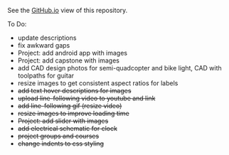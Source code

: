 See the [GitHub.io](https://jaz-jlh.github.io/portfolio.html) view of this repository.

To Do:

<ul>
	<li>update descriptions</li>
	<li>fix awkward gaps</li>
	<li>Project: add android app with images</li>
	<li>Project: add capstone with images</li>
	<li>add CAD design photos for semi-quadcopter and bike light, CAD with toolpaths for guitar</li>
	<li>resize images to get consistent aspect ratios for labels</li>
	<li><strike>add text hover descriptions for images</strike></li>
	<li><strike>upload line-following video to youtube and link</strike></li>
	<li><strike>add line-following gif (resize video)</strike></li>
	<li><strike>resize images to improve loading time</strike></li>
	<li><strike>Project: add slider with images</strike></li>
	<li><strike>add electrical schematic for clock</strike></li>
	<li><strike>project groups and courses</strike></li>
	<li><strike>change indents to css styling</strike></li>
</ul>